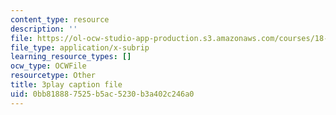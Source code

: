 ```yaml
---
content_type: resource
description: ''
file: https://ol-ocw-studio-app-production.s3.amazonaws.com/courses/18-01sc-single-variable-calculus-fall-2010/0bb818887525b5ac5230b3a402c246a0_BSqNgPkeWIM.srt
file_type: application/x-subrip
learning_resource_types: []
ocw_type: OCWFile
resourcetype: Other
title: 3play caption file
uid: 0bb81888-7525-b5ac-5230-b3a402c246a0
---
```

